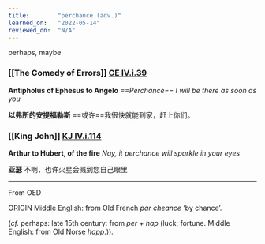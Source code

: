 ```yaml
---
title:        "perchance (adv.)"
learned_on:   "2022-05-14"
reviewed_on:  "N/A"
---
```


perhaps, maybe

### [[The Comedy of Errors]] [CE IV.i.39](https://www.shakespeareswords.com/Public/Play.aspx?Act=4&Scene=1&WorkId=1#113603)

**Antipholus of Ephesus to Angelo** *==Perchance== I will be there as soon as you*

**以弗所的安提福勒斯** ==或许==我很快就能到家，赶上你们。

### [[King John]] [KJ IV.i.114](https://www.shakespeareswords.com/Public/Play.aspx?Act=4&Scene=1&WorkId=15#167611)

**Arthur to Hubert, of the fire** *Nay, it perchance will sparkle in your eyes*

**亚瑟** 不啊，也许火星会溅到您自己眼里

-----

From OED

ORIGIN Middle English: from Old French *par cheance* ‘by chance’.

(*cf.* perhaps: late 15th century: from *per* + *hap* (luck; fortune. Middle English: from Old Norse *happ*.)).
